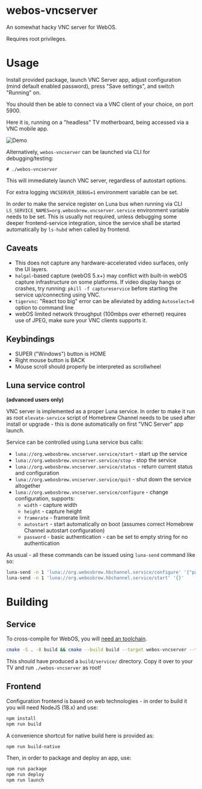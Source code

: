 # webos-vncserver
An somewhat hacky VNC server for WebOS.

Requires root privileges.

# Usage

Install provided package, launch VNC Server app, adjust configuration (mind
default enabled password), press "Save settings", and switch "Running" on.

You should then be able to connect via a VNC client of your choice, on port 5900.

Here it is, running on a "headless" TV motherboard, being accessed via a VNC mobile app.

![Demo](./img/demo.jpg?raw=true)

Alternatively, `webos-vncserver` can be launched via CLI for debugging/testing:
```
# ./webos-vncserver
```

This will immediately launch VNC server, regardless of autostart options.

For extra logging `VNCSERVER_DEBUG=1` environment variable can be set.

In order to make the service register on Luna bus when running via CLI
`LS_SERVICE_NAMES=org.webosbrew.vncserver.service` environment variable needs to
be set. This is usually not required, unless debugging some deeper
frontend-service integration, since the service shall be started automatically
by `ls-hubd` when called by frontend.

## Caveats
- This does not capture any hardware-accelerated video surfaces, only the UI layers.
- `halgal`-based capture (webOS 5.x+) may conflict with built-in webOS capture
  infrastructure on some platforms. If video display hangs or crashes, try
  running: `pkill -f captureservice` before starting the service up/connecting
  using VNC.
- `tigervnc`: "React too big" error can be alleviated by adding `Autoselect=0`
  option to command line
- webOS limited network throughput (100mbps over ethernet) requires use of JPEG,
  make sure your VNC clients supports it.

## Keybindings

- SUPER ("Windows") button is HOME
- Right mouse button is BACK
- Mouse scroll should properly be interpreted as scrollwheel

## Luna service control
**(advanced users only)**

VNC server is implemented as a proper Luna service. In order to make it run as
root `elevate-service` script of Homebrew Channel needs to be used after install
or upgrade - this is done automatically on first "VNC Server" app launch.

Service can be controlled using Luna service bus calls:

* `luna://org.webosbrew.vncserver.service/start` - start up the service
* `luna://org.webosbrew.vncserver.service/stop` - stop the service
* `luna://org.webosbrew.vncserver.service/status` - return current status and
  configuration
* `luna://org.webosbrew.vncserver.service/quit` - shut down the service
  altogether
* `luna://org.webosbrew.vncserver.service/configure` - change configuration,
  supports:
    * `width` - capture width
    * `height` - capture height
    * `framerate` - framerate limit
    * `autostart` - start automatically on boot (assumes correct Homebrew
      Channel autostart configuration)
    * `password` - basic authentication - can be set to empty string for no
      authentication

As usual - all these commands can be issued using `luna-send` command like so:
```sh
luna-send -n 1 'luna://org.webosbrew.hbchannel.service/configure' '{"password": "test"}'
luna-send -n 1 'luna://org.webosbrew.hbchannel.service/start' '{}'
```

# Building
## Service
To cross-compile for WebOS, you will [need an
toolchain](https://github.com/openlgtv/buildroot-nc4/releases/tag/webos-c592d84).

```sh
cmake -S . -B build && cmake --build build --target webos-vncserver --target capture_gm --target capture_halgal
```

This should have produced a `build/service/` directory. Copy it over to your TV and run `./webos-vncserver` as root!

## Frontend
Configuration frontend is based on web technologies - in order to build it you
will need NodeJS (18.x) and use:
```sh
npm install
npm run build
```

A convenience shortcut for native build here is provided as:

```sh
npm run build-native
```

Then, in order to package and deploy an app, use:

```sh
npm run package
npm run deploy
npm run launch
```
